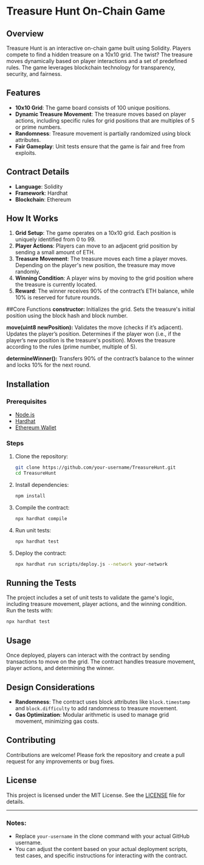 # Treasure Hunt On-Chain Game

## Overview

Treasure Hunt is an interactive on-chain game built using Solidity. Players compete to find a hidden treasure on a 10x10 grid. The twist? The treasure moves dynamically based on player interactions and a set of predefined rules. The game leverages blockchain technology for transparency, security, and fairness.

## Features

- **10x10 Grid**: The game board consists of 100 unique positions.
- **Dynamic Treasure Movement**: The treasure moves based on player actions, including specific rules for grid positions that are multiples of 5 or prime numbers.
- **Randomness**: Treasure movement is partially randomized using block attributes.
- **Fair Gameplay**: Unit tests ensure that the game is fair and free from exploits.

## Contract Details

- **Language**: Solidity
- **Framework**: Hardhat
- **Blockchain**: Ethereum

## How It Works

1. **Grid Setup**: The game operates on a 10x10 grid. Each position is uniquely identified from 0 to 99.
2. **Player Actions**: Players can move to an adjacent grid position by sending a small amount of ETH.
3. **Treasure Movement**: The treasure moves each time a player moves. Depending on the player's new position, the treasure may move randomly.
4. **Winning Condition**: A player wins by moving to the grid position where the treasure is currently located.
5. **Reward**: The winner receives 90% of the contract’s ETH balance, while 10% is reserved for future rounds.
   
##Core Functions
**constructor:**
Initializes the grid.
Sets the treasure's initial position using the block hash and block number.

**move(uint8 newPosition):**
Validates the move (checks if it’s adjacent).
Updates the player’s position.
Determines if the player won (i.e., if the player’s new position is the treasure's position).
Moves the treasure according to the rules (prime number, multiple of 5).

**determineWinner():**
Transfers 90% of the contract’s balance to the winner and locks 10% for the next round.

## Installation

### Prerequisites

- [Node.js](https://nodejs.org/)
- [Hardhat](https://hardhat.org/)
- [Ethereum Wallet](https://metamask.io/)

### Steps

1. Clone the repository:

    ```bash
    git clone https://github.com/your-username/TreasureHunt.git
    cd TreasureHunt
    ```

2. Install dependencies:

    ```bash
    npm install
    ```

3. Compile the contract:

    ```bash
    npx hardhat compile
    ```

4. Run unit tests:

    ```bash
    npx hardhat test
    ```

5. Deploy the contract:

    ```bash
    npx hardhat run scripts/deploy.js --network your-network
    ```

## Running the Tests

The project includes a set of unit tests to validate the game's logic, including treasure movement, player actions, and the winning condition. Run the tests with:

```bash
npx hardhat test
```

## Usage

Once deployed, players can interact with the contract by sending transactions to move on the grid. The contract handles treasure movement, player actions, and determining the winner.

## Design Considerations

- **Randomness**: The contract uses block attributes like `block.timestamp` and `block.difficulty` to add randomness to treasure movement.
- **Gas Optimization**: Modular arithmetic is used to manage grid movement, minimizing gas costs.

## Contributing

Contributions are welcome! Please fork the repository and create a pull request for any improvements or bug fixes.

## License

This project is licensed under the MIT License. See the [LICENSE](LICENSE) file for details.

---

### Notes:
- Replace `your-username` in the clone command with your actual GitHub username.
- You can adjust the content based on your actual deployment scripts, test cases, and specific instructions for interacting with the contract.

